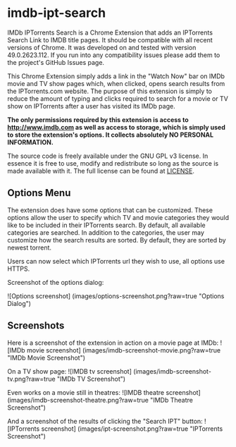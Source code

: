 # imdb-ipt-search
IMDb IPTorrents Search is a Chrome Extension that adds an IPTorrents Search Link
to IMDB title pages. It should be compatible with all recent versions of Chrome.
It was developed on and tested with version 49.0.2623.112. If you run into any 
compatibility issues please add them to the project's GitHub Issues page.

This Chrome Extension simply adds a link in the "Watch Now" bar on IMDb movie 
and TV show pages which, when clicked, opens search results from the
IPTorrents.com website. The purpose of this extension is simply to reduce the 
amount of typing and clicks required to search for a movie or TV show on 
IPTorrents after a user has visited its IMDb page.

**The only permissions required by this extension is access to 
http://www.imdb.com as well as access to storage, which is simply used to store
the extension's options. It collects absolutely NO PERSONAL INFORMATION.**

The source code is freely available under the GNU GPL v3 license. In essence it
is free to use, modify and redistribute so long as the source is made available
with it. The full license can be found at [LICENSE](LICENSE?raw=true).

## Options Menu
The extension does have some options that can be customized. These options allow
the user to specify which TV and movie categories they would like to be included
in their IPTorrents search. By default, all available categories are searched. 
In addition to the categories, the user may customize how the search results are
sorted. By default, they are sorted by newest torrent.

Users can now select which IPTorrents url they wish to use, all options use
HTTPS.

Screenshot of the options dialog:

![Options screenshot]
(images/options-screenshot.png?raw=true "Options Dialog")

## Screenshots
Here is a screenshot of the extension in action on a movie page at IMDb:
![IMDb movie screenshot]
(images/imdb-screenshot-movie.png?raw=true "IMDb Movie Screenshot")

On a TV show page:
![IMDB tv screenshot]
(images/imdb-screenshot-tv.png?raw=true "IMDb TV Screenshot")

Even works on a movie still in theatres:
![IMDB theatre screenshot]
(images/imdb-screenshot-theatre.png?raw=true "IMDb Theatre Screenshot")

And a screenshot of the results of clicking the "Search IPT" button:
![IPTorrents screenshot]
(images/ipt-screenshot.png?raw=true "IPTorrents Screenshot")
